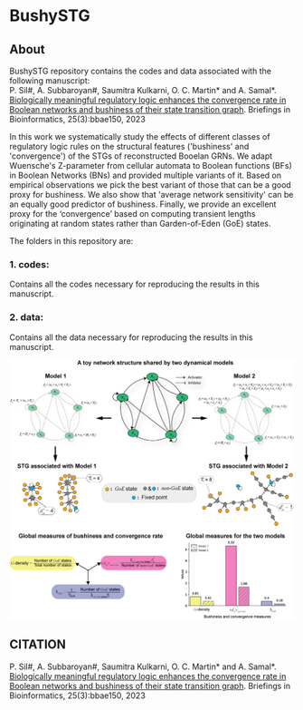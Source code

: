 # BushySTG
## About
BushySTG repository contains the codes and data associated with the following manuscript: <br>
P. Sil#, A. Subbaroyan#, Saumitra Kulkarni, O. C. Martin* and A. Samal*. [Biologically meaningful regulatory logic enhances the convergence rate in Boolean networks and bushiness of their state transition graph](https://academic.oup.com/bib/article/25/3/bbae150/7641194). Briefings in Bioinformatics, 25(3):bbae150, 2023 <br>

In this work we systematically study the effects of different classes of regulatory logic rules on the structural features ('bushiness' and 'convergence') of the STGs of reconstructed Booelan GRNs. We adapt Wuensche's Z-parameter from cellular automata to Boolean functions (BFs) in Boolean Networks (BNs) and provided multiple variants of it. Based on empirical observations we pick the best variant of those that can be a good proxy for bushiness. We also show that 'average network sensitivity' can be an equally good predictor of bushiness. Finally, we provide an excellent proxy for the ‘convergence’ based on computing transient lengths originating at random states rather than Garden-of-Eden (GoE) states.

The folders in this repository are:

### 1. codes:
Contains all the codes necessary for reproducing the results in this manuscript.

### 2. data:
Contains all the data necessary for reproducing the results in this manuscript.

<img src="BushySTG_3_600.jpg">

## CITATION
P. Sil#, A. Subbaroyan#, Saumitra Kulkarni, O. C. Martin* and A. Samal*. [Biologically meaningful regulatory logic enhances the convergence rate in Boolean networks and bushiness of their state transition graph](https://academic.oup.com/bib/article/25/3/bbae150/7641194). Briefings in Bioinformatics, 25(3):bbae150, 2023
